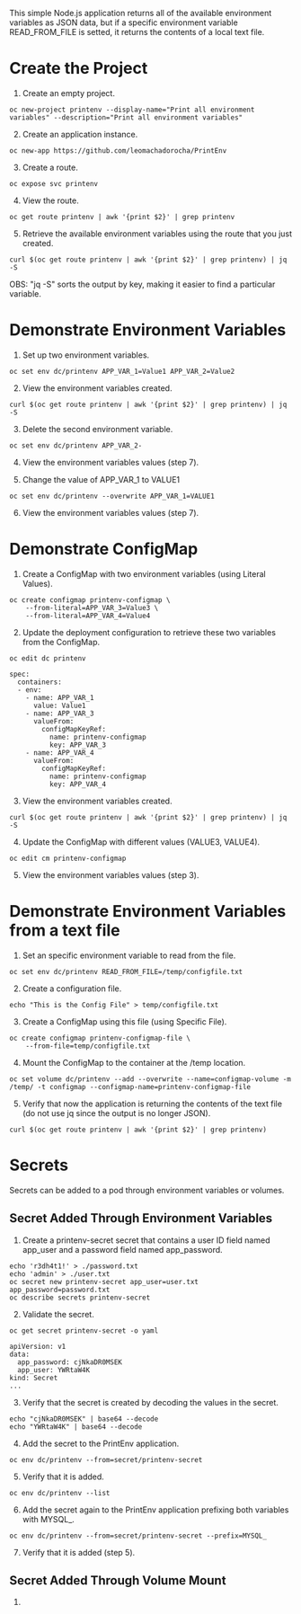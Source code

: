 This simple Node.js application returns all of the available environment variables as JSON data, but if a specific environment variable READ_FROM_FILE is setted, it returns the contents of a local text file.

 
# Create the Project # 

1. Create an empty project.
```
oc new-project printenv --display-name="Print all environment variables" --description="Print all environment variables"
```

2. Create an application instance.
```
oc new-app https://github.com/leomachadorocha/PrintEnv
```

3. Create a route.
```
oc expose svc printenv
```

4. View the route.
```
oc get route printenv | awk '{print $2}' | grep printenv
```

5. Retrieve the available environment variables using the route that you just created.
```
curl $(oc get route printenv | awk '{print $2}' | grep printenv) | jq -S
```
OBS: "jq -S" sorts the output by key, making it easier to find a particular variable. 



# Demonstrate Environment Variables #

1. Set up two environment variables. 
```
oc set env dc/printenv APP_VAR_1=Value1 APP_VAR_2=Value2
```

2. View the environment variables created. 
```
curl $(oc get route printenv | awk '{print $2}' | grep printenv) | jq -S
```

3. Delete the second environment variable.
```
oc set env dc/printenv APP_VAR_2-
```

4. View the environment variables values (step 7).
   
   
5. Change the value of APP_VAR_1 to VALUE1
```
oc set env dc/printenv --overwrite APP_VAR_1=VALUE1
```

6. View the environment variables values (step 7). 



# Demonstrate ConfigMap #

1. Create a ConfigMap with two environment variables (using Literal Values).
```
oc create configmap printenv-configmap \
    --from-literal=APP_VAR_3=Value3 \
    --from-literal=APP_VAR_4=Value4
```

2. Update the deployment configuration to retrieve these two variables from the ConfigMap.
```
oc edit dc printenv
```
```
spec:
  containers:
  - env:
    - name: APP_VAR_1
      value: Value1
    - name: APP_VAR_3
      valueFrom:
        configMapKeyRef:
          name: printenv-configmap
          key: APP_VAR_3
    - name: APP_VAR_4
      valueFrom:
        configMapKeyRef:
          name: printenv-configmap
          key: APP_VAR_4
```

3. View the environment variables created. 
```
curl $(oc get route printenv | awk '{print $2}' | grep printenv) | jq -S
```


4. Update the ConfigMap with different values (VALUE3, VALUE4).
```
oc edit cm printenv-configmap
```

5. View the environment variables values (step 3). 



# Demonstrate Environment Variables from a text file #

1. Set an specific environment variable to read from the file.
```
oc set env dc/printenv READ_FROM_FILE=/temp/configfile.txt
```

2. Create a configuration file.
```
echo "This is the Config File" > temp/configfile.txt
```

3. Create a ConfigMap using this file (using Specific File).
```
oc create configmap printenv-configmap-file \
    --from-file=temp/configfile.txt
```

4. Mount the ConfigMap to the container at the /temp location.
```
oc set volume dc/printenv --add --overwrite --name=configmap-volume -m /temp/ -t configmap --configmap-name=printenv-configmap-file
```

5. Verify that now the application is returning the contents of the text file (do not use jq since the output is no longer JSON).
```
curl $(oc get route printenv | awk '{print $2}' | grep printenv)
```


# Secrets #
Secrets can be added to a pod through environment variables or volumes.

## Secret Added Through Environment Variables ##

1. Create a printenv-secret secret that contains a user ID field named app_user and a password field named app_password.
```
echo 'r3dh4t1!' > ./password.txt
echo 'admin' > ./user.txt
oc secret new printenv-secret app_user=user.txt app_password=password.txt
oc describe secrets printenv-secret
```

2. Validate the secret.
```
oc get secret printenv-secret -o yaml
```
```
apiVersion: v1
data:
  app_password: cjNkaDR0MSEK
  app_user: YWRtaW4K
kind: Secret
...
```

3. Verify that the secret is created by decoding the values in the secret.
```
echo "cjNkaDR0MSEK" | base64 --decode
echo "YWRtaW4K" | base64 --decode
```

4. Add the secret to the PrintEnv application.
```
oc env dc/printenv --from=secret/printenv-secret
```

5. Verify that it is added.
```
oc env dc/printenv --list
```

6. Add the secret again to the PrintEnv application prefixing both variables with MYSQL_.
```
oc env dc/printenv --from=secret/printenv-secret --prefix=MYSQL_
```

7. Verify that it is added (step 5).



## Secret Added Through Volume Mount ##

1. 
